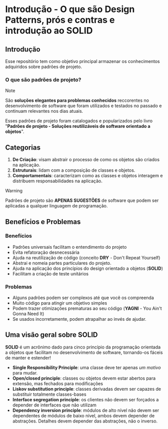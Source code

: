 # Introdução - O que são Design Patterns, prós e contras e introdução ao SOLID

## Introdução
Esse repositório tem como objetivo principal armazenar os conhecimentos adquiridos sobre padrões de projeto. 

### O que são padrões de projeto?
>[!NOTE]
>São **soluções elegantes para problemas conhecidos** reccorentes no desenvolvimento de software que foram utilizados e testados no passado e continuam relevantes nos dias atuais.

Esses padrões de projeto foram catalogados e popularizados pelo livro "**Padrões de projeto - Soluções reutilizáveis de software orientado a objetos**".

## Categorias 
1. **De Criação**: visam abstrair o processo de como os objetos são criados na aplicação.
2. **Estruturais**: lidam com a composição de classes e objetos.
3. **Comportamentais**: caracterizam como as classes e objetos interagem e distribuem responsabilidades na aplicação.

> [!WARNING]  
> Padrões de projeto são **APENAS SUGESTÕES** de software que podem ser aplicadas a qualquer linguagem de programação.

## Benefícios e Problemas 

### Benefícios

* Padrões universais facilitam o entendimento do projeto
* Evita refatoração desnecessária
* Ajuda na reutilização de código (conceito **DRY** - Don't Repeat Yourself)
* Abstrai e nomeia partes particulares do projeto.
* Ajuda na aplicação dos princípios do design orientado a objetos (**SOLID**)
* Facilitam a criação de teste unitários

### Problemas

* Alguns padrões podem ser complexos até que você os compreenda
* Muito código para atingir um objetivo simples
* Podem trazer otimizações prematuras ao seu código (**YAGNI** - You Ain't Gonna Need It)
* Se usados incorretamente, podem atrapalhar ao invés de ajudar.

## Uma visão geral sobre SOLID

**SOLID** é um acrônimo dado para cinco princípio da programação orientada a objetos que facilitam no desenvolvimento de software, tornando-os fáceis de manter e estender!

* **Single Responsibility Principle**: uma classe deve ter apenas *um motivo* para mudar.
* **Open/closed principle**: classes ou objetos devem estar abertos para extensão, mas fechados para modificações
* **Liskov substitution principle**: classes derivadas devem ser capazes de substituir totalmente classes-bases
* **Interface segregation principle**: os clientes não devem ser forçados a depender de interfaces que não utilizam
* **Dependency inversion principle**: módulos de alto nível não devem ser dependentes de módulos de baixo nível, ambos devem depender de abstrações. Detalhes devem depender das abstrações, não o inverso.